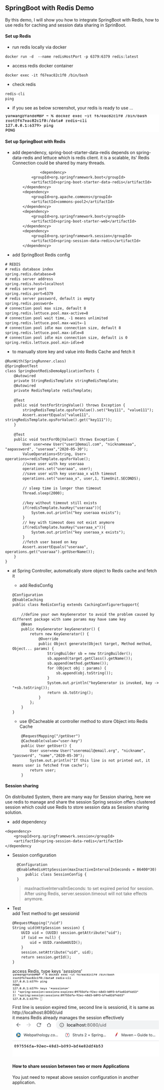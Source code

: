 ## SpringBoot with Redis Demo

By this demo, I will show you how to integrate SpringBoot with Redis, how to use redis for caching and session data sharing in
SprinBoot.
 
 
#### Set up Redis 
- run redis locally via docker 
```
docker run -d  --name redisHostPort -p 6379:6379 redis:latest
```

- access redis docker container

```
docker exec -it f67eac82c1f0 /bin/bash
```

- check redis 
```
redis-cli 
ping
```

- if you see as below screenshot, your redis is ready to use ...

 ![image](readme.assets/1.png)
 
#### Set up SpringBoot with Redis 
- add dependency, spring-boot-starter-data-redis depends on spring-data-redis and lettuce which is redis client.
it is a scalable, its' Redis Connection could be shared by many threads.
```
                <dependency>
			<groupId>org.springframework.boot</groupId>
			<artifactId>spring-boot-starter-data-redis</artifactId>
		</dependency>
		<dependency>
			<groupId>org.apache.commons</groupId>
			<artifactId>commons-pool2</artifactId>
		</dependency>
		<dependency>
			<groupId>org.springframework.boot</groupId>
			<artifactId>spring-boot-starter-web</artifactId>
		</dependency>
		<dependency>
			<groupId>org.springframework.session</groupId>
			<artifactId>spring-session-data-redis</artifactId>
		</dependency>

```

- add SpringBoot Redis config
```
# REDIS
# redis database index
spring.redis.database=0  
# redis server address
spring.redis.host=localhost
# redis server port
spring.redis.port=6379  
# redis server password, default is empty
spring.redis.password=
# connection pool max size, default 8
spring.redis.lettuce.pool.max-active=8
# connection pool wait time, -1 means unlimited
spring.redis.lettuce.pool.max-wait=-1
# connection pool idle max connection size, default 8
spring.redis.lettuce.pool.max-idle=8
# connection pool idle min connection size, default is 0
spring.redis.lettuce.pool.min-idle=0

```



- to manually store key and value into Redis Cache and fetch it 

```
@RunWith(SpringRunner.class)
@SpringBootTest
class SpringbootRedisDemoApplicationTests {
	@Autowired
	private StringRedisTemplate stringRedisTemplate;
	@Autowired
	private RedisTemplate redisTemplate;

	@Test
	public void testForStringValue() throws Exception {
		stringRedisTemplate.opsForValue().set("key111", "value111");
		Assert.assertEquals("value111", stringRedisTemplate.opsForValue().get("key111"));
	}

	@Test
	public void testForObjValue() throws Exception {
		User user=new User("user1@email.com", "nicknameaaa", "aapassword", "useraaa","2020-05-30");
		ValueOperations<String, User> operations=redisTemplate.opsForValue();
		//save user with key useraaa
		operations.set("useraaa", user);
		//save user with key useraaa_x with timeout
		operations.set("useraaa_x", user,1, TimeUnit.SECONDS);

		// sleep time is longer than timeout
		Thread.sleep(2000);

		//key without timeout still exists
		if(redisTemplate.hasKey("useraaa")){
			System.out.println("key useraaa exists");
		}
        // key with timeout does not exist anymore
		if(redisTemplate.hasKey("useraaa_x")){
			System.out.println("key useraaa_x exists");
		}
		//fetch user based on key
		Assert.assertEquals("useraaa", operations.get("useraaa").getUserName());
	}
}

```

- at Spring Controller, automatically store object to Redis cache and fetch it 

  - add RedisConfig 
  ```
  @Configuration
  @EnableCaching
  public class RedisConfig extends CachingConfigurerSupport{
  
      //define your own KeyGenerator to avoid the problem caused by different package with same params may have same key
      @Bean
      public KeyGenerator keyGenerator() {
          return new KeyGenerator() {
              @Override
              public Object generate(Object target, Method method, Object... params) {
                  StringBuilder sb = new StringBuilder();
                  sb.append(target.getClass().getName());
                  sb.append(method.getName());
                  for (Object obj : params) {
                      sb.append(obj.toString());
                  }
                  System.out.println("keyGenerator is invoked, key ->  "+sb.toString());
                  return sb.toString();
              }
          };
      }
  }
  ```
  
  - use @Cacheable at controller method to store Object into Redis Cache
  ```
      @RequestMapping("/getUser")
      @Cacheable(value="user-key")
      public User getUser() {
          User user=new User("useremail@email.org", "nickname", "password", "name","2020-05-30");
          System.out.println("If this line is not printed out, it means user is fetched from cache");
          return user;
      }
  ```
  
####  Session sharing
On distributed System, there are many way for Session sharing, here we use redis to manage and share the session
Spring session offers clustered session which could use Redis to store session data as Session sharing solution.

- add dependency 
```
<dependency>
    <groupId>org.springframework.session</groupId>
    <artifactId>spring-session-data-redis</artifactId>
</dependency
```

- Session configuration
      
  ```
    @Configuration
    @EnableRedisHttpSession(maxInactiveIntervalInSeconds = 86400*30)
        public class SessionConfig {
    }
  ```
  
  > maxInactiveIntervalInSeconds: to set expired period for session. After using Redis,
   server.session.timeout will not take effects anymore. 
                                                                                                                                                                                   
- Test  
  add Test method to get sessionid 
   
  ```
  @RequestMapping("/uid")
  String uid(HttpSession session) {
      UUID uid = (UUID) session.getAttribute("uid");
      if (uid == null) {
          uid = UUID.randomUUID();
      }
      session.setAttribute("uid", uid);
      return session.getId();
  }
  ```                
  
  access Redis, type keys '*sessions*'                                                                                                                                                                  
  ![image](readme.assets/2.png)      
  First line is session expired time, second line is sessionid, it is same as http://localhost:8080/uid      
  it means Redis already manages the session effectively 
  ![image](readme.assets/3.png)   
  
  #### How to share session between two or more Applications    
  You just need to repeat above session configuration in another application.
  
                                                                                                                                                                   
                                                                                                                                                                                   


